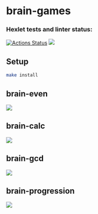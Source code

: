 # brain-games

### Hexlet tests and linter status:
[![Actions Status](https://github.com/maddbuzz/frontend-project-lvl1/workflows/hexlet-check/badge.svg)](https://github.com/maddbuzz/frontend-project-lvl1/actions)
<a href="https://codeclimate.com/github/maddbuzz/frontend-project-lvl1/maintainability"><img src="https://api.codeclimate.com/v1/badges/550c2a7c96c128351c20/maintainability" /></a>

## Setup

```bash
make install
```

## brain-even

<a href="https://asciinema.org/a/513365" target="_blank"><img src="https://asciinema.org/a/513365.svg" /></a>

## brain-calc

<a href="https://asciinema.org/a/513594" target="_blank"><img src="https://asciinema.org/a/513594.svg" /></a>

## brain-gcd

<a href="https://asciinema.org/a/513606" target="_blank"><img src="https://asciinema.org/a/513606.svg" /></a>

## brain-progression

<a href="https://asciinema.org/a/513643" target="_blank"><img src="https://asciinema.org/a/513643.svg" /></a>

